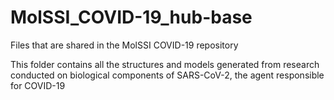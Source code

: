# MolSSI_COVID-19_hub-base
Files that are shared in the MolSSI COVID-19 repository

This folder contains all the structures and models generated from research conducted on biological components of SARS-CoV-2, the agent responsible for COVID-19
